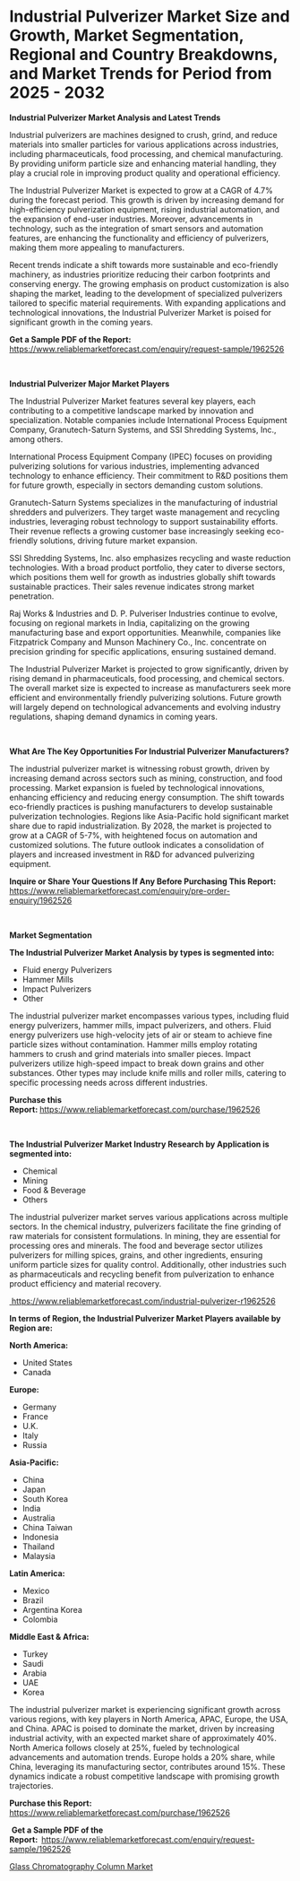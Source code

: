 <p><h1>Industrial Pulverizer Market Size and Growth, Market Segmentation, Regional and Country Breakdowns, and Market Trends for Period from 2025 -  2032</h1></p><p><strong>Industrial Pulverizer Market Analysis and Latest Trends</strong></p>
<p><p>Industrial pulverizers are machines designed to crush, grind, and reduce materials into smaller particles for various applications across industries, including pharmaceuticals, food processing, and chemical manufacturing. By providing uniform particle size and enhancing material handling, they play a crucial role in improving product quality and operational efficiency.</p><p>The Industrial Pulverizer Market is expected to grow at a CAGR of 4.7% during the forecast period. This growth is driven by increasing demand for high-efficiency pulverization equipment, rising industrial automation, and the expansion of end-user industries. Moreover, advancements in technology, such as the integration of smart sensors and automation features, are enhancing the functionality and efficiency of pulverizers, making them more appealing to manufacturers.</p><p>Recent trends indicate a shift towards more sustainable and eco-friendly machinery, as industries prioritize reducing their carbon footprints and conserving energy. The growing emphasis on product customization is also shaping the market, leading to the development of specialized pulverizers tailored to specific material requirements. With expanding applications and technological innovations, the Industrial Pulverizer Market is poised for significant growth in the coming years.</p></p>
<p><strong>Get a Sample PDF of the Report:&nbsp;</strong> <a href="https://www.reliablemarketforecast.com/enquiry/request-sample/1962526?utm_campaign=2280&utm_medium=2&utm_source=Github&utm_content=ia&utm_term=17022025&utm_id=industrial-pulverizer">https://www.reliablemarketforecast.com/enquiry/request-sample/1962526</a></p>
<p>&nbsp;</p>
<p><strong>Industrial Pulverizer Major Market Players</strong></p>
<p><p>The Industrial Pulverizer Market features several key players, each contributing to a competitive landscape marked by innovation and specialization. Notable companies include International Process Equipment Company, Granutech-Saturn Systems, and SSI Shredding Systems, Inc., among others. </p><p>International Process Equipment Company (IPEC) focuses on providing pulverizing solutions for various industries, implementing advanced technology to enhance efficiency. Their commitment to R&D positions them for future growth, especially in sectors demanding custom solutions.</p><p>Granutech-Saturn Systems specializes in the manufacturing of industrial shredders and pulverizers. They target waste management and recycling industries, leveraging robust technology to support sustainability efforts. Their revenue reflects a growing customer base increasingly seeking eco-friendly solutions, driving future market expansion. </p><p>SSI Shredding Systems, Inc. also emphasizes recycling and waste reduction technologies. With a broad product portfolio, they cater to diverse sectors, which positions them well for growth as industries globally shift towards sustainable practices. Their sales revenue indicates strong market penetration.</p><p>Raj Works & Industries and D. P. Pulveriser Industries continue to evolve, focusing on regional markets in India, capitalizing on the growing manufacturing base and export opportunities. Meanwhile, companies like Fitzpatrick Company and Munson Machinery Co., Inc. concentrate on precision grinding for specific applications, ensuring sustained demand.</p><p>The Industrial Pulverizer Market is projected to grow significantly, driven by rising demand in pharmaceuticals, food processing, and chemical sectors. The overall market size is expected to increase as manufacturers seek more efficient and environmentally friendly pulverizing solutions. Future growth will largely depend on technological advancements and evolving industry regulations, shaping demand dynamics in coming years.</p></p>
<p>&nbsp;</p>
<p><strong>What Are The Key Opportunities For Industrial Pulverizer Manufacturers?</strong></p>
<p><p>The industrial pulverizer market is witnessing robust growth, driven by increasing demand across sectors such as mining, construction, and food processing. Market expansion is fueled by technological innovations, enhancing efficiency and reducing energy consumption. The shift towards eco-friendly practices is pushing manufacturers to develop sustainable pulverization technologies. Regions like Asia-Pacific hold significant market share due to rapid industrialization. By 2028, the market is projected to grow at a CAGR of 5-7%, with heightened focus on automation and customized solutions. The future outlook indicates a consolidation of players and increased investment in R&D for advanced pulverizing equipment.</p></p>
<p><strong>Inquire or Share Your Questions If Any Before Purchasing This Report:</strong> <a href="https://www.reliablemarketforecast.com/enquiry/pre-order-enquiry/1962526?utm_campaign=2280&utm_medium=2&utm_source=Github&utm_content=ia&utm_term=17022025&utm_id=industrial-pulverizer">https://www.reliablemarketforecast.com/enquiry/pre-order-enquiry/1962526</a></p>
<p>&nbsp;</p>
<p><strong>Market Segmentation</strong></p>
<p><strong>The Industrial Pulverizer Market Analysis by types is segmented into:</strong></p>
<p><ul><li>Fluid energy Pulverizers</li><li>Hammer Mills</li><li>Impact Pulverizers</li><li>Other</li></ul></p>
<p><p>The industrial pulverizer market encompasses various types, including fluid energy pulverizers, hammer mills, impact pulverizers, and others. Fluid energy pulverizers use high-velocity jets of air or steam to achieve fine particle sizes without contamination. Hammer mills employ rotating hammers to crush and grind materials into smaller pieces. Impact pulverizers utilize high-speed impact to break down grains and other substances. Other types may include knife mills and roller mills, catering to specific processing needs across different industries.</p></p>
<p><strong>Purchase this Report:&nbsp;</strong><a href="https://www.reliablemarketforecast.com/purchase/1962526?utm_campaign=2280&utm_medium=2&utm_source=Github&utm_content=ia&utm_term=17022025&utm_id=industrial-pulverizer">https://www.reliablemarketforecast.com/purchase/1962526</a></p>
<p>&nbsp;</p>
<p><strong>The Industrial Pulverizer Market Industry Research by Application is segmented into:</strong></p>
<p><ul><li>Chemical</li><li>Mining</li><li>Food & Beverage</li><li>Others</li></ul></p>
<p><p>The industrial pulverizer market serves various applications across multiple sectors. In the chemical industry, pulverizers facilitate the fine grinding of raw materials for consistent formulations. In mining, they are essential for processing ores and minerals. The food and beverage sector utilizes pulverizers for milling spices, grains, and other ingredients, ensuring uniform particle sizes for quality control. Additionally, other industries such as pharmaceuticals and recycling benefit from pulverization to enhance product efficiency and material recovery.</p></p>
<p><a href="https://www.reliablemarketforecast.com/industrial-pulverizer-r1962526?utm_campaign=2280&utm_medium=2&utm_source=Github&utm_content=ia&utm_term=17022025&utm_id=industrial-pulverizer">&nbsp;https://www.reliablemarketforecast.com/industrial-pulverizer-r1962526</a></p>
<p><strong>In terms of Region, the Industrial Pulverizer Market Players available by Region are:</strong></p>
<p>
    <p> <strong> North America: </strong>
        <ul>
            <li>United States</li>
            <li>Canada</li>
        </ul>
        </p> 
    <p> <strong> Europe: </strong>
        <ul>
            <li>Germany</li>
            <li>France</li>
            <li>U.K.</li>
            <li>Italy</li>
            <li>Russia</li>
        </ul>
        </p> 
    <p> <strong> Asia-Pacific: </strong>
        <ul>
            <li>China</li>
            <li>Japan</li>
            <li>South Korea</li>
            <li>India</li>
            <li>Australia</li>
            <li>China Taiwan</li>
            <li>Indonesia</li>
            <li>Thailand</li>
            <li>Malaysia</li>
        </ul>
        </p> 
    <p> <strong> Latin America: </strong>
        <ul>
            <li>Mexico</li>
            <li>Brazil</li>
            <li>Argentina Korea</li>
            <li>Colombia</li>
        </ul>
        </p> 
    <p> <strong> Middle East & Africa: </strong>
        <ul>
            <li>Turkey</li>
            <li>Saudi</li>
            <li>Arabia</li>
            <li>UAE</li>
            <li>Korea</li>
        </ul>
    </p>
    </p>
<p><p>The industrial pulverizer market is experiencing significant growth across various regions, with key players in North America, APAC, Europe, the USA, and China. APAC is poised to dominate the market, driven by increasing industrial activity, with an expected market share of approximately 40%. North America follows closely at 25%, fueled by technological advancements and automation trends. Europe holds a 20% share, while China, leveraging its manufacturing sector, contributes around 15%. These dynamics indicate a robust competitive landscape with promising growth trajectories.</p></p>
<p><strong>Purchase this Report: </strong><a href="https://www.reliablemarketforecast.com/purchase/1962526?utm_campaign=2280&utm_medium=2&utm_source=Github&utm_content=ia&utm_term=17022025&utm_id=industrial-pulverizer">https://www.reliablemarketforecast.com/purchase/1962526</a></p>
<p>&nbsp;<strong>Get a Sample PDF of the Report:&nbsp;&nbsp;</strong><a href="https://www.reliablemarketforecast.com/enquiry/request-sample/1962526?utm_campaign=2280&utm_medium=2&utm_source=Github&utm_content=ia&utm_term=17022025&utm_id=industrial-pulverizer">https://www.reliablemarketforecast.com/enquiry/request-sample/1962526</a></p>
<p><strong></strong></p>
<p><p><a href="https://github.com/pearlinewhite4692/Market-Research-Report-List-1/blob/main/glass-chromatography-column-market.md?utm_campaign=2280&utm_medium=2&utm_source=Github&utm_content=ia&utm_term=17022025&utm_id=industrial-pulverizer">Glass Chromatography Column Market</a></p></p>